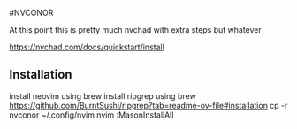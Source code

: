 #NVCONOR

At this point this is pretty much nvchad with extra steps but whatever

https://nvchad.com/docs/quickstart/install

## Installation

install neovim using brew
install ripgrep using brew https://github.com/BurntSushi/ripgrep?tab=readme-ov-file#installation
cp -r nvconor ~/.config/nvim
nvim
:MasonInstallAll
